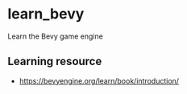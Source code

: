 # learn_bevy
Learn the Bevy game engine

## Learning resource
- https://bevyengine.org/learn/book/introduction/
